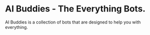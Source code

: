 # AI Buddies - The Everything Bots.

AI Buddies is a collection of bots that are designed to help you with everything.


